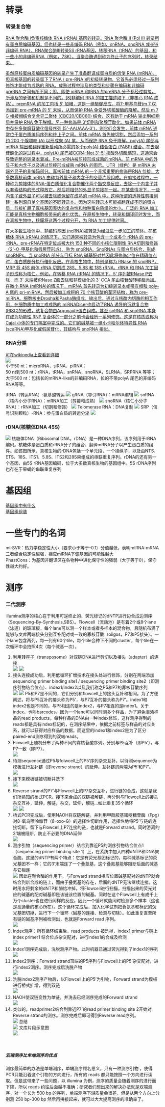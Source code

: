 # 转录
### 转录复合物
[RNA 聚合酶 I负责核糖体 RNA (rRNA) 基因的转录。RNA 聚合酶 II (Pol II) 转录所有蛋白质编码基因，但也转录一些非编码 RNA（例如、snRNA、snoRNA 或长链非编码 RNA）。RNA聚合酶III转录5S rRNA基因，转移RNA（tRNA）的基因，和一些小的非编码RNA（例如，7SK）。当聚合酶遇到称为终止子的序列时，转录结束。](https://en.wikipedia.org/wiki/Gene_expression)

[虽然原核蛋白质编码基因的转录产生了准备翻译成蛋白质的信使 RNA (mRNA)，但真核基因的转录留下了RNA ( pre-RNA )的初级转录物，它首先必须经过一系列修饰才能成为成熟的 RNA。成熟过程中涉及的类型和步骤在编码和非编码 preRNA 之间有所不同；即，即使 mRNA 和tRNA 的preRNA 分子都经过剪接，所涉及的步骤和机制是不同的。[8]非编码 RNA 的加工描述如下（非核心 RNA 成熟）。premRNA 的加工包括 5' 加帽，这是一组酶促反应，将7-甲基鸟苷(m 7 G) 添加到 pre-mRNA 的 5' 末端，从而保护 RNA 免受外切核酸酶的降解。然后 m 7 G 帽被帽结合复合异二聚体 (CBC20/CBC80) 结合，这有助于 mRNA 输出到细胞质并保护 RNA 免于脱帽。另一种修饰是 3'切割和聚腺苷酸化。如果前体 mRNA 中存在多聚腺苷酸化信号序列 (5'-AAUAAA-3')，则它们会发生，前体 mRNA 通常位于蛋白质编码序列和终止子之间。前体 mRNA 首先被切割，然后添加一系列约 200 个腺嘌呤 (A) 以形成聚 (A) 尾，从而保护 RNA 免于降解。poly(A) 尾部与mRNA 输出和翻译重新启动所必需的多个poly(A) 结合蛋白 (PABP) 结合。在去腺苷酸化的逆过程中，poly(A) 尾巴被CCR4-Not 3'-5' 核酸外切酶缩短，这通常会导致完整的转录本衰减。Pre-mRNA被剪接形成成熟的mRNA。前 mRNA 中的外显子和内含子以及通过剪接形成成熟 mRNA 的图示。UTR（绿色）是 mRNA 末端外显子的非编码部分。真核前体 mRNA 的一个非常重要的修饰是RNA 剪接。大多数真核前体 mRNA 由称为外显子和内含子的交替片段组成。在剪接过程中，一种称为剪接体的RNA-蛋白质催化复合物催化两个酯交换反应，去除一个内含子并以套索结构的形式释放它，然后将相邻的外显子剪接在一起。在某些情况下，一些内含子或外显子可以被去除或保留在成熟的 mRNA 中。这种所谓的选择性剪接创建一系列源自单个基因的不同转录本。因为这些转录本可能被翻译成不同的蛋白质，剪接扩展了真核基因表达的复杂性和物种蛋白质组的大小。广泛的 RNA 加工可能是真核生物细胞核带来的进化优势。在原核生物中，转录和翻译同时发生，而在真核生物中，核膜将这两个过程分开，为 RNA 加工提供时间。](https://en.wikipedia.org/wiki/Gene_expression)

[在大多数生物体中，非编码基因 (ncRNA)被转录为经过进一步加工的前体。在核糖体 RNA (rRNA) 的情况下，它们通常被转录为包含一个或多个 rRNA 的 pre-rRNA。pre-rRNA在特定位点被大约 150 种不同的小核仁限制性 RNA切割和修饰（2'-O-甲基化和假尿苷形成），称为 snoRNA。SnoRNAs 与蛋白质结合，形成 snoRNPs。当 snoRNA 部分与目标 RNA 碱基配对并因此将修饰定位在精确位点时，蛋白质部分执行催化反应。在真核生物中，特别是称为 RNase 的 snoRNP，MRP 将 45S 前体 rRNA 切割成 28S、5.8S 和 18S rRNA。rRNA 和 RNA 加工因子形成称为核仁。例如，在转移 RNA (tRNA) 的情况下，5' 序列被RNase P去除，而 3' 末端被tRNase Z酶去除和非模板化的 3' CCA 尾由核苷酸转移酶添加。在微小 RNA (miRNA)的情况下，miRNA 首先转录为初级转录本或带有帽和 poly-A 尾的 pri-miRNA，然后被加工成短的 70 个核苷酸的茎环结构，称为 pre-miRNA。细胞核由Drosha和Pasha酶组成。输出后，通过与核酸内切酶的相互作用，在细胞质中加工成成熟的 miRNADicer也启动了RNA 诱导的沉默复合物 (RISC)的形成，该复合物由Argonaute蛋白组成。甚至 snRNA 和 snoRNA 本身在成为功能性 RNP 复合体的一部分之前也会经历一系列修饰。这是在核质或称为Cajal 小体的专门隔室中完成的。它们的碱基被一组小卡哈尔体特异性 RNA (scaRNA)甲基化或假尿苷化，其结构与 snoRNA 相似。](https://en.wikipedia.org/wiki/Gene_expression)

### RNA分类
[可在wikipedia上查看到详细](https://en.wikipedia.org/wiki/Category:RNA)<br/>
![](figrecord/1.RNA.class.jpg)<br/>
小于50 nt：microRNA，siRNA，piRNA；<br/>
50 nt到500 nt：rRNA，tRNA，snRNA，snoRNA，SLRNA，SRPRNA 等等；<br/>
大于500 nt：包括长的mRNA-like的非编码RNA，长的不带polyA 尾巴的非编码RNA等等。<br/>

tRNA（转运RNA）:氨基酸转运
![](figrecord/2.tRNA.jpg)
gRNA（导引RNA）：mRNA编辑
![](figrecord/3.gRNA.jpg)
snRNA（核内小分子RNA）：mRNA加工（剪接和成熟）
![](figrecord/4.snRNA.jpg)
snoRNA（核仁小分子RNA）：rRNA加工（切割和修饰）
![](figrecord/5.snoRNA.jpg)
Telomerase RNA：DNA复制
![](figrecord/6.tertRNA.jpg)
SRP（信号识别颗粒）-RNA：参与蛋白质的转运分泌
![](figrecord/7.srpRNA.jpg)

### rDNA(核糖体DNA 45S)
![](figrecord/45SrDNA.png)
核糖体DNA（Ribosomal DNA，rDNA）是一种DNA序列，该序列用于rRNA编码。核糖体是蛋白质和rRNA分子的组合，翻译mRNA分子以产生蛋白质的组件。如该图所示，真核生物的rDNA包括一个单元段，一个操纵子，以及由NTS、ETS、18S、ITS1、5.8S、ITS2和28S束组成的串联重复序列。rDNA的还有另一个基因，由5S rRNA基因编码，位于大多数真核生物的基因组中。5S rDNA序列也存在于果蝇的串联重复序列

# 基因组
[基因组中有什么](https://gatk.broadinstitute.org/hc/en-us/articles/360041155232-Reference-Genome-Components)<br/>
[基因组组装](https://www.jianshu.com/p/f1ba7c96160f)<br/>

# 一些专门的名词
mirSVR：热力学稳定性大小（要求小于等于-0.1）分值越低，表明miRNA-mRNA二者结合稳定性越强，相应miRNA下调基因的可能性越大<br/>
PhastCons：为基因非翻译区在各物种中进化保守性的强弱（大于等于0），保守性越大约好。<br/>

# 测序
### 二代测序
illumina测序的核心在于利用可逆终止的、荧光标记的dNTP进行边合成边测序（Sequencing-By-Synthesis,SBS）。Flowcell（流动池）是有着2个或8个lane（泳道）的玻璃板，每个lane可以测一个样本或者多样本的混合物，且随机布满了能够与文库两端接头分别互补配对或一致的寡核苷酸（oligos，P7和P5接头）。一个lane包含两列，每一列有60个tile，每个tile会种下不同的cluster，每个tile在一次循环中会拍照4次（每个碱基一次）。<br/>
1. 利用转座子（transposome）对双链DNA进行剪切以及接头（adapter）的连接<br/>
![](figrecord/illuminastep1.1.png)
![](figrecord/illuminastep1.2.png)
2. 接头连接成功后，利用低循环扩增技术在接头处进行修饰，分别在两端添加sequencing primer binding site1 / sequencing primer binding site2（即测序引物结合位点）、index1/index2以及我们称之P5和P7的寡核苷酸序列<br/>
![](figrecord/illuminastep2.1.png)
![](figrecord/illuminastep2.2.png)
P5和P7是不同的，它们分别和flowcell上的接头互补和相同。为了方便阐述，将与P5互补的接头称为P5’，与P7互补的接头称为P7’。index1和index2也是不同的，与P5相连的是index2，与P7相连的是index1。关于index，也叫barcodes，因为一个lane可以同时测多个样品，为了避免混淆样品的read products，每种样品的DNA由一种index修饰，这样测序得到的reads都是具有index标记的，在测序结果中，依据之前标签与样品的对应关系，就可以获得对应样品的数据。而这里的index1和index2是为了区分paired-end测序得到的双端reads。
3. Flowcell上随机分布了两种不同的寡核苷酸序列，分别与P5互补（即P5’），与P7一致（即P7）。<br/>
![](figrecord/illuminastep3.1.png)
4. 待测sequence通过P5与folwcell上的P5’序列杂交互补，以待测sequence为模板进行互补链（即reverse strand）的延伸，互补链的两端为P5’和P7’。<br/>
![](figrecord/illuminastep4.1.png)
5.  接下来模板链被切断并洗下<br/>
![](figrecord/illuminastep5.1.png)
6. Reverse strand的P7’与Flowcell上的P7杂交互补，进行链的合成，这就是我们所熟知的桥式PCR。接下来合成的双链被解链，再分别与Flowcell上的接头杂交互补，延伸，解链，杂交，延伸，解链...如此重复35个循环<br/>
![](figrecord/illuminastep6.1.png)
![](figrecord/illuminastep6.2.png)
7. 桥式PCR完成后，使用NAOH将双链解链，并利用甲酰胺基嘧啶糖苷酶（Fpg）对8-氧鸟嘌呤糖苷（8-oxo-G）的选择性切断作用，选择性地将P5’与链的连接切断，留下与Flowcell上P7连接的链，也就是Forward strand。同时游离的3’端被阻断，防止不必要的DNA延伸<br/>
![](figrecord/illuminastep7.1.png)
8. 测序引物（sequencing primer）结合到靠近P5的测序引物结合位点1（sequencing primer binding site 1）上，在系统中加入四种dNTP和DNA聚合酶。这里的dNTP有两个特点：它是有荧光基团标记的，每种碱基标记的荧光基团不一样；它的3’末端连了一个叠氮基，这个叠氮基能够阻断后面的碱基与它相连<br/>
![](figrecord/illuminastep8.1.png)
因此在聚合酶的作用下，与Forward strand相应位置碱基配对的dNTP就会结合到新合成的链上，而由于叠氮基的存在，后面的dNTP无法继续连接。这时用水将剩余的dNTP和酶给冲掉，将Flowcell进行扫描，扫描出来的荧光对应的碱基的配对碱基即是该链该位置的碱基。同时在这个Flowcell上有成千上万个cluster也在进行同样的反应，因此一个循环就能同时检测多个样本（这也是高通量的核心所在）。这个循环完成后，加入化学试剂把叠氮基和标记的荧光基团切掉，进行下一个循环（碱基的连接、检测与切除）。如此重复直至所有链的碱基序列被检测出，也就是Forward read 序列。<br/>
![](figrecord/illuminastep8.2.png)
9. Index测序：所有循环结束后，read products 被洗掉，index1 primer与链上index primer1 结合位点杂交配对，进行index1的合成及检测<br/>
![](figrecord/illuminastep9.1.png)
10. Index1测序完成后，洗脱测序产物。此时机器已通过荧光得到了index1的序列<br/>
![](figrecord/illuminastep10.1.png)
11. Index2测序：Forward strand顶端的P5序列与Flowcell上的P5’杂交配对，进行index2测序。测序完成后洗脱产物<br/>
![](figrecord/illuminastep11.1.png)
12. 洗脱index2测序产物后，以Flowcell上的P5’为引物，Forward strand为模板进行桥式扩增，得到双链<br/>
![](figrecord/illuminastep12.1.png)
13. NAOH使双链变性为单链，并洗去已经测序完成的Forward strand<br/>
![](figrecord/illuminastep13.1.png)
14. 类似的，readprimer2结合到靠近P7’的read primer binding site 2开始对Reverse strand的测序。测序完成后即可得到Reverse read序列。<br/>
![](figrecord/illuminastep14.1.png)
总结<br/>
![](figrecord/illuminaexample1.png)
文库片段示意图<br/>
![](figrecord/illuminaexample2.png)
<br/>

##### 双端测序比单端测序的优点
测序最简单的办法是单端测序，单端测序顾名思义，只有一种测序引物 ，使得PCR只能沿着这个引物的方向进行，所有的 reads 都只能按照一个方向进行读取。但是这带来了一些问题，以 illumina 为例，测序的质量会随着测序的进行而下降，所以 reads 约往后面越不准确；研究者们想出来的解决办法就是双端测序，对一个长为 500 bp 的序列，单端测序下游质量会很差，但是从两个方向上分别测 250 bp-300 bp 然后再拼接起来，就可以大大提高测序的准确率了。